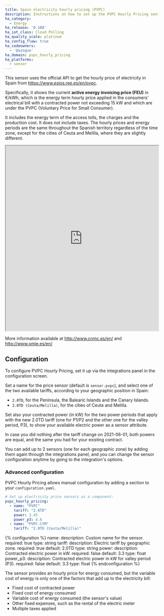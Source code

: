 ```yaml
---
title: Spain electricity hourly pricing (PVPC)
description: Instructions on how to set up the PVPC Hourly Pricing sensor in Home Assistant.
ha_category:
  - Energy
ha_release: '0.108'
ha_iot_class: Cloud Polling
ha_quality_scale: platinum
ha_config_flow: true
ha_codeowners:
  - '@azogue'
ha_domain: pvpc_hourly_pricing
ha_platforms:
  - sensor
---
```


This sensor uses the official API to get the hourly price of electricity in Spain from https://www.esios.ree.es/en/pvpc.

Specifically, it shows the current __active energy invoicing price (FEU)__ in €/kWh,
which is the energy term hourly price applied in the consumers' electrical bill
with a contracted power not exceeding 15 kW and which are under the PVPC
(Voluntary Price for Small Consumer).

It includes the energy term of the access tolls, the charges and the production cost. It does not include taxes.
The hourly prices and energy periods are the same throughout the Spanish territory regardless of the time zone,
except for the cities of Ceuta and Melilla, where they are slightly different.

<iframe src="https://www.esios.ree.es/en/embed/active-energy-invoicing-price-pvpc" width="100%" height="608"></iframe>

More information available at http://www.cnmc.es/en/ and http://www.omie.es/en/

## Configuration

To configure PVPC Hourly Pricing, set it up via the integrations panel in the configuration screen.

Set a name for the price sensor (default is `sensor.pvpc`), and select one of the two available tariffs,
according to your geographic position in Spain:

- `2.0TD`, for the Peninsula, the Balearic Islands and the Canary Islands.
- `2.0TD (Ceuta/Melilla)`, for the cities of Ceuta and Melilla.

Set also your contracted power (in kW) for the two power periods that apply with the new 2.0TD tariff
(one for P1/P2 and the other one for the valley period, P3), to show your available electric power as a sensor attribute.

In case you did nothing after the tariff change on 2021-06-01, both powers are equal, and the same you had for your existing contract.

You can add up to 2 sensors (one for each geographic zone) by adding them again through the integrations panel,
and you can change the sensor configuration anytime by going to the integration's options.

### Advanced configuration

PVPC Hourly Pricing allows manual configuration by adding a section to your `configuration.yaml`.

```yaml
# Set up electricity price sensors as a component:
pvpc_hourly_pricing:
  - name: "PVPC"
    tariff: "2.0TD"
    power: 3.45
    power_p3: 4.6
  - name: "PVPC-CYM"
    tariff: "2.0TD (Ceuta/Melilla)"
```

{% configuration %}
name:
  description: Custom name for the sensor.
  required: true
  type: string
tariff:
  description: Electric tariff by geographic zone.
  required: true
  default: 2.0TD
  type: string
power:
  description: Contracted electric power in kW.
  required: false
  default: 3.3
  type: float
power_p3:
  description: Contracted electric power in kW for valley period (P3).
  required: false
  default: 3.3
  type: float
{% endconfiguration %}

<div class='note'>

The sensor provides an hourly price for energy consumed, but the variable cost of energy is only one of the factors that add up to the electricity bill:
* Fixed cost of contracted power
* Fixed cost of energy consumed
* Variable cost of energy consumed (the sensor's value)
* Other fixed expenses, such as the rental of the electric meter
* Multiple taxes applied

</div>
